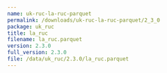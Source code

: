 ```yaml
---
name: uk-ruc-la-ruc-parquet
permalink: /downloads/uk-ruc-la-ruc-parquet/2_3_0
package: uk_ruc
title: la_ruc
filename: la_ruc.parquet
version: 2.3.0
full_version: 2.3.0
file: /data/uk_ruc/2.3.0/la_ruc.parquet
---
```

